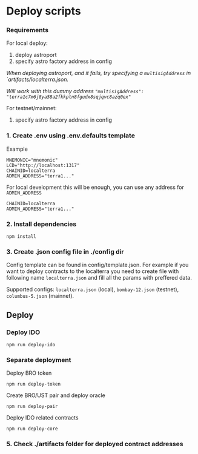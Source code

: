 # Deploy scripts

### Requirements
For local deploy: 
1) deploy astroport
2) specify astro factory address in config

*When deploying astroport, and it fails, try specifying a `multisigAddress` in `artifacts/localterra.json.*

*Will work with this dummy address `"multisigAddress": "terra1c7m6j8ya58a2fkkptn8fgudx8sqjqvc8azq0ex"`*

For testnet/mainnet:
1) specify astro factory address in config

### 1. Create .env using .env.defaults template
Example
```env
MNEMONIC="mnemonic"
LCD="http://localhost:1317"
CHAINID=localterra
ADMIN_ADDRESS="terra1..."
```

For local development this will be enough, you can use any address for `ADMIN_ADDRESS`
```env
CHAINID=localterra
ADMIN_ADDRESS="terra1..."
```

### 2. Install dependencies
```
npm install
```

### 3. Create .json config file in ./config dir
Config template can be found in config/template.json.
For example if you want to deploy contracts to the localterra you need to create file with following name `localterra.json` and fill all the params with preffered data.

Supported configs: `localterra.json` (local), `bombay-12.json` (testnet), `columbus-5.json` (mainnet).

## Deploy

### Deploy IDO
```
npm run deploy-ido
```

### Separate deployment
Deploy BRO token
```
npm run deploy-token
```

Create BRO/UST pair and deploy oracle
```
npm run deploy-pair
```

Deploy IDO related contracts
```
npm run deploy-core
```

### 5. Check ./artifacts folder for deployed contract addresses
